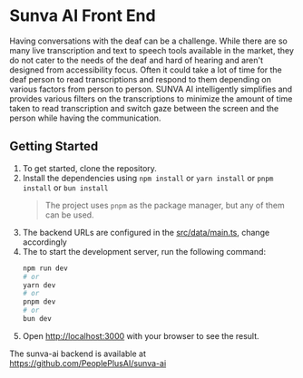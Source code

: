 # Sunva AI Front End

Having conversations with the deaf can be a challenge. While there are so many live transcription and text to speech
tools available in the market, they do not cater to the needs of the deaf and hard of hearing and aren't designed from
accessibility focus. Often it could take a lot of time for the deaf person to read transcriptions and respond to them
depending on various factors from person to person. SUNVA AI intelligently simplifies and provides various filters on
the transcriptions to minimize the amount of time taken to read transcription and switch gaze between the screen and the
person while having the communication.

## Getting Started

1. To get started, clone the repository.
2. Install the dependencies using `npm install` or `yarn install` or `pnpm install` or `bun install`
    > The project uses `pnpm` as the package manager, but any of them can be used.
3. The backend URLs are configured in the [src/data/main.ts](src/data/main.ts), change accordingly
4. The to start the development server, run the following command:
    ```bash
    npm run dev
    # or
    yarn dev
    # or
    pnpm dev
    # or
    bun dev
    ```
5. Open [http://localhost:3000](http://localhost:3000) with your browser to see the result. 

The sunva-ai backend is available at https://github.com/PeoplePlusAI/sunva-ai

